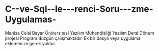 # C--ve-Sql--le---renci-Soru---zme-Uygulamas-
Manisa Celal Bayar Üniversitesi Yazılım Mühendisliği Yazılım Dersi Dönem projesi
Program düzgün çalışmaktadır. Ek bir dosya veya uygulama eklemenize gerek yoktur.
